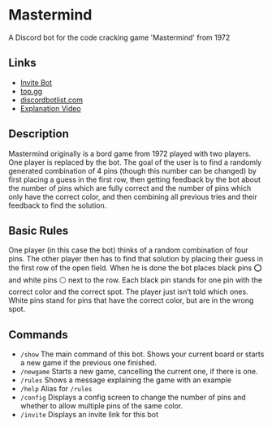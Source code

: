 # Mastermind
A Discord bot for the code cracking game 'Mastermind' from 1972

## Links
- [Invite Bot](https://discord.com/api/oauth2/authorize?client_id=830490572765790220&permissions=10304&scope=bot%20applications.commands)
- [top.gg](https://top.gg/bot/830490572765790220)
- [discordbotlist.com](https://discordbotlist.com/bots/mastermind)
- [Explanation Video](https://youtu.be/5X9_5cavUPw)

## Description
Mastermind originally is a bord game from 1972 played with two players. One player is replaced by the bot. The goal of the user is to find a randomly generated combination of 4 pins (though this number can be changed) by first placing a guess in the first row, then getting feedback by the bot about the number of pins which are fully correct and the number of pins which only have the correct color, and then combining all previous tries and their feedback to find the solution.

## Basic Rules
One player (in this case the bot) thinks of a random combination of four pins. The other player then has to find that solution by placing their guess in the first row of the open field. When he is done the bot places black pins ⭕ and white pins ⚪ next to the row. Each black pin stands for one pin with the correct color and the correct spot. The player just isn’t told which ones. White pins stand for pins that have the correct color, but are in the wrong spot.

## Commands
- `/show` The main command of this bot. Shows your current board or starts a new game if the previous one finished.
- `/newgame` Starts a new game, cancelling the current one, if there is one.
- `/rules` Shows a message explaining the game with an example
- `/help` Alias for `/rules`
- `/config` Displays a config screen to change the number of pins and whether to allow multiple pins of the same color.
- `/invite` Displays an invite link for this bot
